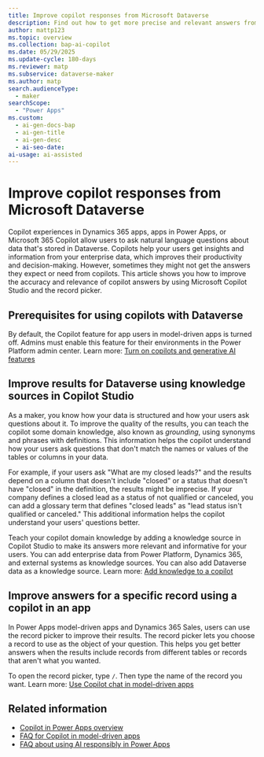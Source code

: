 ```yaml
---
title: Improve copilot responses from Microsoft Dataverse
description: Find out how to get more precise and relevant answers from copilots that use your data in Microsoft Dataverse.
author: mattp123
ms.topic: overview
ms.collection: bap-ai-copilot
ms.date: 05/29/2025
ms.update-cycle: 180-days
ms.reviewer: matp
ms.subservice: dataverse-maker
ms.author: matp
search.audienceType: 
  - maker
searchScope:
  - "Power Apps"
ms.custom:
  - ai-gen-docs-bap
  - ai-gen-title
  - ai-gen-desc
  - ai-seo-date:
ai-usage: ai-assisted
---
```


# Improve copilot responses from Microsoft Dataverse

Copilot experiences in Dynamics 365 apps, apps in Power Apps, or Microsoft 365 Copilot allow users to ask natural language questions about data that's stored in Dataverse. Copilots help your users get insights and information from your enterprise data, which improves their productivity and decision-making. However, sometimes they might not get the answers they expect or need from copilots. This article shows you how to improve the accuracy and relevance of copilot answers by using Microsoft Copilot Studio and the record picker.

## Prerequisites for using copilots with Dataverse

By default, the Copilot feature for app users in model-driven apps is turned off. Admins must enable this feature for their environments in the Power Platform admin center. Learn more: [Turn on copilots and generative AI features](/power-platform/admin/geographical-availability-copilot#enable-data-movement-across-regions)

## Improve results for Dataverse using knowledge sources in Copilot Studio

As a maker, you know how your data is structured and how your users ask questions about it. To improve the quality of the results, you can teach the copilot some domain knowledge, also known as *grounding*, using synonyms and phrases with definitions. This information helps the copilot understand how your users ask questions that don't match the names or values of the tables or columns in your data.

For example, if your users ask "What are my closed leads?" and the results depend on a column that doesn't include "closed" or a status that doesn't have "closed" in the definition, the results might be imprecise. If your company defines a closed lead as a status of not qualified or canceled, you can add a glossary term that defines "closed leads" as "lead status isn't qualified or canceled." This additional information helps the copilot understand your users' questions better.

Teach your copilot domain knowledge by adding a knowledge source in Copilot Studio to make its answers more relevant and informative for your users. You can add enterprise data from Power Platform, Dynamics 365, and external systems as knowledge sources. You can also add Dataverse data as a knowledge source. Learn more: [Add knowledge to a copilot](/microsoft-copilot-studio/knowledge-add-existing-copilot#dataverse)

## Improve answers for a specific record using a copilot in an app

In Power Apps model-driven apps and Dynamics 365 Sales, users can use the record picker to improve their results. The record picker lets you choose a record to use as the object of your question. This helps you get better answers when the results include records from different tables or records that aren't what you wanted.

To open the record picker, type `/`. Then type the name of the record you want. Learn more: [Use Copilot chat in model-driven apps](../../user/use-copilot-model-driven-apps.md#use-the-record-picker)

## Related information

- [Copilot in Power Apps overview](../canvas-apps/ai-overview.md)
- [FAQ for Copilot in model-driven apps](../common/faqs-copilot-model-driven-app.md)
- [FAQ about using AI responsibly in Power Apps](../common/responsible-ai-overview.md)
